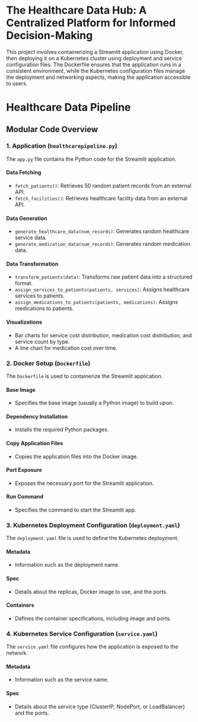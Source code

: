 # The Healthcare Data Hub: A Centralized Platform for Informed Decision-Making

This project involves containerizing a Streamlit application using Docker, then deploying it on a Kubernetes cluster using deployment and service configuration files. The Dockerfile ensures that the application runs in a consistent environment, while the Kubernetes configuration files manage the deployment and networking aspects, making the application accessible to users.

# Healthcare Data Pipeline

## Modular Code Overview

### 1. Application (`healthcarepipeline.py`)

The `app.py` file contains the Python code for the Streamlit application.

#### Data Fetching

* `fetch_patients()`: Retrieves 50 random patient records from an external API.
* `fetch_facilities()`: Retrieves healthcare facility data from an external API.

#### Data Generation

* `generate_healthcare_data(num_records)`: Generates random healthcare service data.
* `generate_medication_data(num_records)`: Generates random medication data.

#### Data Transformation

* `transform_patients(data)`: Transforms raw patient data into a structured format.
* `assign_services_to_patients(patients, services)`: Assigns healthcare services to patients.
* `assign_medications_to_patients(patients, medications)`: Assigns medications to patients.

#### Visualizations

* Bar charts for service cost distribution, medication cost distribution, and service count by type.
* A line chart for medication cost over time.

### 2. Docker Setup (`Dockerfile`)

The `Dockerfile` is used to containerize the Streamlit application.

#### Base Image

* Specifies the base image (usually a Python image) to build upon.

#### Dependency Installation

* Installs the required Python packages.

#### Copy Application Files

* Copies the application files into the Docker image.

#### Port Exposure

* Exposes the necessary port for the Streamlit application.

#### Run Command

* Specifies the command to start the Streamlit app.

### 3. Kubernetes Deployment Configuration (`deployment.yaml`)

The `deployment.yaml` file is used to define the Kubernetes deployment.

#### Metadata

* Information such as the deployment name.

#### Spec

* Details about the replicas, Docker image to use, and the ports.

#### Containers

* Defines the container specifications, including image and ports.

### 4. Kubernetes Service Configuration (`service.yaml`)

The `service.yaml` file configures how the application is exposed to the network.

#### Metadata

* Information such as the service name.

#### Spec

* Details about the service type (ClusterIP, NodePort, or LoadBalancer) and the ports.
